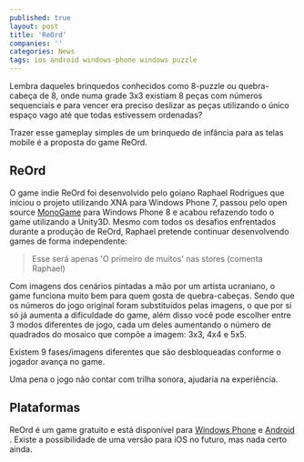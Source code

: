 ```yaml
---
published: true
layout: post
title: 'ReOrd'
companies: ''
categories: News
tags: ios android windows-phone windows puzzle
---
```

Lembra daqueles brinquedos conhecidos como 8-puzzle ou quebra-cabeça de 8, onde numa grade 3x3 existiam 8 peças com números sequenciais e para vencer era preciso deslizar as peças utilizando o único espaço vago até que todas estivessem ordenadas?

Trazer esse gameplay simples de um brinquedo de infância para as telas mobile é a proposta do game ReOrd.

## ReOrd
O game indie ReOrd foi desenvolvido pelo goiano Raphael Rodrigues que iniciou o projeto utilizando XNA para Windows Phone 7, passou pelo open source <a href="https://github.com/mono/MonoGame" target="_blank">MonoGame</a>
 para Windows Phone 8 e acabou refazendo todo o game utilizando a Unity3D. Mesmo com todos os desafios enfrentados durante a produção de ReOrd, Raphael pretende continuar desenvolvendo games de forma independente: 



> Esse será apenas 'O primeiro de muitos' nas stores (comenta Raphael)

Com imagens dos cenários pintadas a mão por um artista ucraniano, o game funciona muito bem para quem gosta de quebra-cabeças. Sendo que os números do jogo original foram substituídos pelas imagens, o que por si só já aumenta a dificuldade do game, além disso você pode escolher entre 3 modos diferentes de jogo, cada um deles aumentando o número de quadrados do mosaico que compõe a imagem: 3x3, 4x4 e 5x5.




Existem 9 fases/imagens diferentes que são desbloqueadas conforme o jogador avança no game.

Uma pena o jogo não contar com trilha sonora, ajudaria na experiência.

## Plataformas
ReOrd é um game gratuito e está disponível para <a href="http://windowsphone.com/s?appid=79bf8d67-8391-484e-a160-5f87c678c9a0" target="_blank">Windows Phone</a>
 e <a href="https://play.google.com/store/apps/details?id=com.raphael.reord" target="_blank">Android</a>
. Existe a possibilidade de uma versão para iOS no futuro, mas nada certo ainda.






